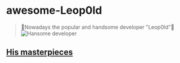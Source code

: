 awesome-Leop0ld
===

> :tada:Nowadays the popular and handsome developer "Leop0ld":tada:
![Hansome developer](https://scontent-hkg3-1.xx.fbcdn.net/v/t1.0-9/17634672_889928871147624_1222372628864791648_n.jpg?oh=ad6bac5a156e71b8ebd7f89542f4d564&oe=5A04AA09)

## [His masterpieces](https://github.com/leop0ld)
